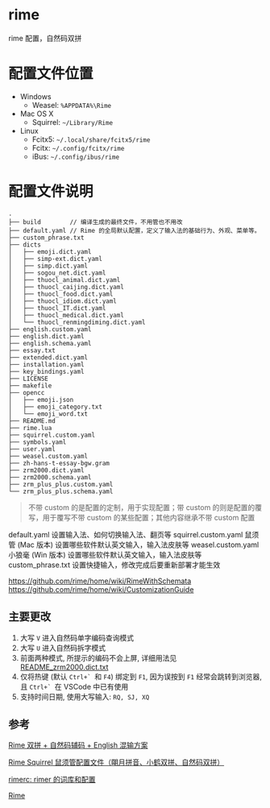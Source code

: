 # rime

rime 配置，自然码双拼

# 配置文件位置

- Windows
  - Weasel: `%APPDATA%\Rime`
- Mac OS X
  - Squirrel: `~/Library/Rime`
- Linux
  - Fcitx5: `~/.local/share/fcitx5/rime`
  - Fcitx: `~/.config/fcitx/rime`
  - iBus: `~/.config/ibus/rime`

# 配置文件说明


``` config
.
├── build        // 编译生成的最终文件，不用管也不用改
├── default.yaml // Rime 的全局默认配置，定义了输入法的基础行为、外观、菜单等。
├── custom_phrase.txt
├── dicts
│   ├── emoji.dict.yaml
│   ├── simp-ext.dict.yaml
│   ├── simp.dict.yaml
│   ├── sogou_net.dict.yaml
│   ├── thuocl_animal.dict.yaml
│   ├── thuocl_caijing.dict.yaml
│   ├── thuocl_food.dict.yaml
│   ├── thuocl_idiom.dict.yaml
│   ├── thuocl_IT.dict.yaml
│   ├── thuocl_medical.dict.yaml
│   └── thuocl_renmingdiming.dict.yaml
├── english.custom.yaml
├── english.dict.yaml
├── english.schema.yaml
├── essay.txt
├── extended.dict.yaml
├── installation.yaml
├── key_bindings.yaml
├── LICENSE
├── makefile
├── opencc
│   ├── emoji.json
│   ├── emoji_category.txt
│   └── emoji_word.txt
├── README.md
├── rime.lua
├── squirrel.custom.yaml
├── symbols.yaml
├── user.yaml
├── weasel.custom.yaml
├── zh-hans-t-essay-bgw.gram
├── zrm2000.dict.yaml
├── zrm2000.schema.yaml
├── zrm_plus_plus.custom.yaml
└── zrm_plus_plus.schema.yaml
```

> 不带 custom 的是配置的定制，用于实现配置；带 custom 的则是配置的覆写，用于覆写不带 custom 的某些配置；其他内容继承不带 custom 配置


default.yaml 设置输入法、如何切换输入法、翻页等
squirrel.custom.yaml 鼠须管 (Mac 版本) 设置哪些软件默认英文输入，输入法皮肤等
weasel.custom.yaml 小狼毫 (Win 版本) 设置哪些软件默认英文输入，输入法皮肤等
custom_phrase.txt 设置快捷输入，修改完成后要重新部署才能生效


https://github.com/rime/home/wiki/RimeWithSchemata
https://github.com/rime/home/wiki/CustomizationGuide


## 主要更改

1. 大写 `V` 进入自然码单字编码查询模式
2. 大写 `U` 进入自然码拆字模式
3. 前面两种模式, 所提示的编码不会上屏, 详细用法见 [README_zrm2000.dict.txt](./README_zrm2000.dict.txt)
4. 仅将热键 (默认 ```Ctrl+` ```和 `F4`) 绑定到 `F1`, 因为误按到 `F1` 经常会跳转到浏览器, 且 ```Ctrl+` ```在 VSCode 中已有使用
5. 支持时间日期, 使用大写输入: `RQ, SJ, XQ`


## 参考

[Rime 双拼 + 自然码辅码 + English 混输方案](https://github.com/mutoe/rime)

[Rime Squirrel 鼠须管配置文件（朙月拼音、小鹤双拼、自然码双拼）](https://github.com/ssnhd/rime)

[rimerc: rimer 的词库和配置](https://github.com/Bambooin/rimerc)

[Rime](https://blog.isteed.cc/post/rime-2022)
